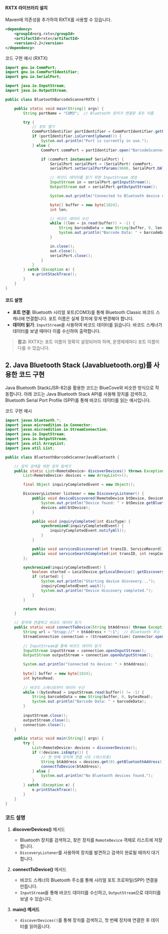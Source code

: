 #### RXTX 라이브러리 설치

Maven에 의존성을 추가하여 RXTX를 사용할 수 있습니다.


```xml
<dependency>
    <groupId>org.rxtx</groupId>
    <artifactId>rxtx</artifactId>
    <version>2.2</version>
</dependency>
```

코드 구현 예시 (RXTX)

```java
import gnu.io.CommPort;
import gnu.io.CommPortIdentifier;
import gnu.io.SerialPort;

import java.io.InputStream;
import java.io.OutputStream;

public class BluetoothBarcodeScannerRXTX {

    public static void main(String[] args) {
        String portName = "COM3";  // Bluetooth 장치가 연결된 포트 이름

        try {
            // 포트 열기
            CommPortIdentifier portIdentifier = CommPortIdentifier.getPortIdentifier(portName);
            if (portIdentifier.isCurrentlyOwned()) {
                System.out.println("Port is currently in use.");
            } else {
                CommPort commPort = portIdentifier.open("BarcodeScanner", 2000);

                if (commPort instanceof SerialPort) {
                    SerialPort serialPort = (SerialPort) commPort;
                    serialPort.setSerialPortParams(9600, SerialPort.DATABITS_8, SerialPort.STOPBITS_1, SerialPort.PARITY_NONE);

                    // 바코드 데이터를 읽기 위한 InputStream 생성
                    InputStream in = serialPort.getInputStream();
                    OutputStream out = serialPort.getOutputStream();

                    System.out.println("Connected to Bluetooth device on " + portName);

                    byte[] buffer = new byte[1024];
                    int len;

                    // 바코드 데이터 수신
                    while ((len = in.read(buffer)) > -1) {
                        String barcodeData = new String(buffer, 0, len);
                        System.out.println("Barcode Data: " + barcodeData);
                    }

                    in.close();
                    out.close();
                    serialPort.close();
                }
            }
        } catch (Exception e) {
            e.printStackTrace();
        }
    }
}

```


#### 코드 설명

- **포트 연결**: Bluetooth 시리얼 포트(COM3)를 통해 Bluetooth Classic 바코드 스캐너에 연결합니다. 포트 이름은 실제 장치에 맞게 변경해야 합니다.
- **데이터 읽기**: `InputStream`을 사용하여 바코드 데이터를 읽습니다. 바코드 스캐너가 데이터를 보낼 때마다 이를 수신하여 출력합니다.

> **참고**: RXTX는 포트 이름이 정확히 설정되어야 하며, 운영체제마다 포트 이름이 다를 수 있습니다.



## 2. Java Bluetooth Stack (Javabluetooth.org)를 사용한 코드 구현

Java Bluetooth Stack(JSR-82)을 활용한 코드는 BlueCove와 비슷한 방식으로 작동합니다. 아래 코드는 Java Bluetooth Stack API를 사용해 장치를 검색하고, Bluetooth Serial Port Profile (SPP)를 통해 바코드 데이터를 읽는 예시입니다.

코드 구현 예시

```java
import javax.bluetooth.*;
import javax.microedition.io.Connector;
import javax.microedition.io.StreamConnection;
import java.io.InputStream;
import java.io.OutputStream;
import java.util.ArrayList;
import java.util.List;

public class BluetoothBarcodeScannerJavaBluetooth {

    // 장치 검색을 위한 장치 탐색기
    public static List<RemoteDevice> discoverDevices() throws Exception {
        List<RemoteDevice> devices = new ArrayList<>();

        final Object inquiryCompletedEvent = new Object();

        DiscoveryListener listener = new DiscoveryListener() {
            public void deviceDiscovered(RemoteDevice btDevice, DeviceClass cod) {
                System.out.println("Device found: " + btDevice.getBluetoothAddress());
                devices.add(btDevice);
            }

            public void inquiryCompleted(int discType) {
                synchronized(inquiryCompletedEvent) {
                    inquiryCompletedEvent.notifyAll();
                }
            }

            public void servicesDiscovered(int transID, ServiceRecord[] servRecord) {}
            public void serviceSearchCompleted(int transID, int respCode) {}
        };

        synchronized(inquiryCompletedEvent) {
            boolean started = LocalDevice.getLocalDevice().getDiscoveryAgent().startInquiry(DiscoveryAgent.GIAC, listener);
            if (started) {
                System.out.println("Starting device discovery...");
                inquiryCompletedEvent.wait();
                System.out.println("Device discovery completed.");
            }
        }

        return devices;
    }

    // 장치에 연결하고 바코드 데이터 읽기
    public static void connectToDevice(String btAddress) throws Exception {
        String url = "btspp://" + btAddress + ":1";  // Bluetooth 주소 (SPP 프로파일 사용)
        StreamConnection connection = (StreamConnection) Connector.open(url);
        
        // InputStream을 통해 바코드 데이터 읽기
        InputStream inputStream = connection.openInputStream();
        OutputStream outputStream = connection.openOutputStream();

        System.out.println("Connected to device: " + btAddress);
        
        byte[] buffer = new byte[1024];
        int bytesRead;
        
        // 바코드 스캐너로부터 데이터 수신
        while ((bytesRead = inputStream.read(buffer)) != -1) {
            String barcodeData = new String(buffer, 0, bytesRead);
            System.out.println("Barcode Data: " + barcodeData);
        }
        
        inputStream.close();
        outputStream.close();
        connection.close();
    }

    public static void main(String[] args) {
        try {
            List<RemoteDevice> devices = discoverDevices();
            if (!devices.isEmpty()) {
                // 첫 번째 장치에 연결 시도 (테스트용)
                String btAddress = devices.get(0).getBluetoothAddress();
                connectToDevice(btAddress);
            } else {
                System.out.println("No Bluetooth devices found.");
            }
        } catch (Exception e) {
            e.printStackTrace();
        }
    }
}

```


### 코드 설명

1. **discoverDevices()** 메서드
    
    - Bluetooth 장치를 검색하고, 찾은 장치를 `RemoteDevice` 객체로 리스트에 저장합니다.
    - `DiscoveryListener`를 사용하여 장치를 발견하고 검색이 완료될 때까지 대기합니다.
2. **connectToDevice()** 메서드
    
    - 바코드 스캐너의 Bluetooth 주소를 통해 시리얼 포트 프로파일(SPP) 연결을 만듭니다.
    - `InputStream`을 통해 바코드 데이터를 수신하고, `OutputStream`으로 데이터를 보낼 수 있습니다.
3. **main() 메서드**
    
    - `discoverDevices()`를 통해 장치를 검색하고, 첫 번째 장치에 연결한 후 데이터를 읽어옵니다.